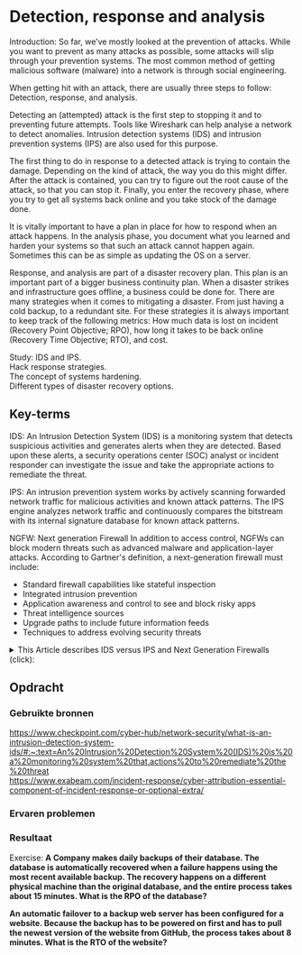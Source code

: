 # Detection, response and analysis

Introduction:
So far, we’ve mostly looked at the prevention of attacks. While you want to prevent as many attacks as possible, some attacks will slip through your prevention systems. The most common method of getting malicious software (malware) into a network is through social engineering.

When getting hit with an attack, there are usually three steps to follow: Detection, response, and analysis.

Detecting an (attempted) attack is the first step to stopping it and to preventing future attempts. Tools like Wireshark can help analyse a network to detect anomalies. Intrusion detection systems (IDS) and intrusion prevention systems (IPS) are also used for this purpose.

The first thing to do in response to a detected attack is trying to contain the damage. Depending on the kind of attack, the way you do this might differ. After the attack is contained, you can try to figure out the root cause of the attack, so that you can stop it. Finally, you enter the recovery phase, where you try to get all systems back online and you take stock of the damage done.

It is vitally important to have a plan in place for how to respond when an attack happens.
In the analysis phase, you document what you learned and harden your systems so that such an attack cannot happen again. Sometimes this can be as simple as updating the OS on a server.

Response, and analysis are part of a disaster recovery plan. This plan is an important part of a bigger business continuity plan. When a disaster strikes and infrastructure goes offline, a business could be done for. There are many strategies when it comes to mitigating a disaster. From just having a cold backup, to a redundant site.
For these strategies it is always important to keep track of the following metrics: How much data is lost on incident (Recovery Point Objective; RPO), how long it takes to be back online (Recovery Time Objective; RTO), and cost.

Study:
IDS and IPS.  
Hack response strategies.  
The concept of systems hardening.  
Different types of disaster recovery options.

## Key-terms

IDS: An Intrusion Detection System (IDS) is a monitoring system that detects suspicious activities and generates alerts when they are detected. Based upon these alerts, a security operations center (SOC) analyst or incident responder can investigate the issue and take the appropriate actions to remediate the threat.

IPS: An intrusion prevention system works by actively scanning forwarded network traffic for malicious activities and known attack patterns. The IPS engine analyzes network traffic and continuously compares the bitstream with its internal signature database for known attack patterns.

NGFW: Next generation Firewall
In addition to access control, NGFWs can block modern threats such as advanced malware and application-layer attacks. According to Gartner's definition, a next-generation firewall must include:

* Standard firewall capabilities like stateful inspection  
* Integrated intrusion prevention
* Application awareness and control to see and block risky apps
* Threat intelligence sources
* Upgrade paths to include future information feeds
* Techniques to address evolving security threats

<details>
<summary>This Article describes IDS versus IPS and Next Generation Firewalls (click):</summary>  

### Classification of Intrusion Detection Systems
Intrusion detection systems are designed to be deployed in different environments. And like many cybersecurity solutions, an IDS can either be host-based or network-based. 

**Host-Based IDS (HIDS):** A host-based IDS is deployed on a particular endpoint and designed to protect it against internal and external threats. Such an IDS may have the ability to monitor network traffic to and from the machine, observe running processes, and inspect the system’s logs. A host-based IDS’s visibility is limited to its host machine, decreasing the available context for decision-making, but has deep visibility into the host computer’s internals.  

**Network-Based IDS (NIDS):** A network-based IDS solution is designed to monitor an entire protected network. It has visibility into all traffic flowing through the network and makes determinations based upon packet metadata and contents. This wider viewpoint provides more context and the ability to detect widespread threats; however, these systems lack visibility into the internals of the endpoints that they protect.

Due to the different levels of visibility, deploying a HIDS or NIDS in isolation provides incomplete protection to an organization’s system. A unified threat management solution, which integrates multiple technologies in one system, can provide more comprehensive security.

### Detection Method of IDS Deployment
Beyond their deployment location, IDS solutions also differ in how they identify potential intrusions:

*Signature Detection:* Signature-based IDS solutions use fingerprints of known threats to identify them. Once malware or other malicious content has been identified, a signature is generated and added to the list used by the IDS solution to test incoming content. This enables an IDS to achieve a high threat detection rate with no false positives because all alerts are generated based upon detection of known-malicious content. However, a signature-based IDS is limited to detecting known threats and is blind to zero-day vulnerabilities.

*Anomaly Detection:* Anomaly-based IDS solutions build a model of the “normal” behavior of the protected system. All future behavior is compared to this model, and any anomalies are labeled as potential threats and generate alerts. While this approach can detect novel or zero-day threats, the difficulty of building an accurate model of “normal” behavior means that these systems must balance false positives (incorrect alerts) with false negatives (missed detections).

*Hybrid Detection:* A hybrid IDS uses both signature-based and anomaly-based detection. This enables it to detect more potential attacks with a lower error rate than using either system in isolation.

### IDS vs Firewalls
Intrusion Detection Systems and firewalls are both cybersecurity solutions that can be deployed to protect an endpoint or network. However, they differ significantly in their purposes.

An IDS is a passive monitoring device that detects potential threats and generates alerts, enabling security operations center (SOC) analysts or incident responders to investigate and respond to the potential incident. An IDS provides no actual protection to the endpoint or network. A firewall, on the other hand, is designed to act as a protective system. It performs analysis of the metadata of network packets and allows or blocks traffic based upon predefined rules. This creates a boundary over which certain types of traffic or protocols cannot pass.

Since a firewall is an active protective device, it is more like an Intrusion Prevention System (IPS) than an IDS. An IPS is like an IDS but actively blocks identified threats instead of simply raising an alert. This complements the functionality of a firewall, and many next-generation firewalls (NGFWs) have integrated IDS/IPS functionality. This enables them to both enforce the predefined filtering rules (firewalls) and detect and respond to more sophisticated cyber threats (IDS/IPS). 

### Selecting an IDS Solution
An IDS is a valuable component of any organization’s cybersecurity deployment. A simple firewall provides the foundation for network security, but many advanced threats can slip past it. An IDS adds an additional line of defense, making it more difficult for an attacker to gain access to an organization’s network undetected.

When selecting an IDS solution, it is important to carefully consider the deployment scenario. In some cases, an IDS may be the best choice for the job, while, in others, the integrated protection of an IPS may be a better option. Using a NGFW that has built-in IDS/IPS functionality provides an integrated solution, simplifying threat detection and security management.
</details>

## Opdracht
### Gebruikte bronnen
https://www.checkpoint.com/cyber-hub/network-security/what-is-an-intrusion-detection-system-ids/#:~:text=An%20Intrusion%20Detection%20System%20(IDS)%20is%20a%20monitoring%20system%20that,actions%20to%20remediate%20the%20threat  
https://www.exabeam.com/incident-response/cyber-attribution-essential-component-of-incident-response-or-optional-extra/  


### Ervaren problemen

### Resultaat

Exercise:
**A Company makes daily backups of their database. The database is automatically recovered when a failure happens using the most recent available backup. The recovery happens on a different physical machine than the original database, and the entire process takes about 15 minutes. What is the RPO of the database?**  

**An automatic failover to a backup web server has been configured for a website. Because the backup has to be powered on first and has to pull the newest version of the website from GitHub, the process takes about 8 minutes. What is the RTO of the website?**
